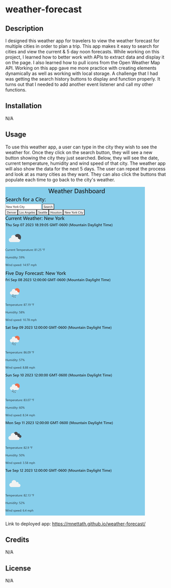 # weather-forecast

## Description

I designed this weather app for travelers to view the weather forecast for multiple cities in order to plan a trip. This app makes it easy to search for cities and view the current & 5 day noon forecasts. While working on this project, I learned how to better work with APIs to extract data and display it on the page. I also learned how to pull icons from the Open Weather Map API. Working on this app gave me more practice with creating elements dynamically as well as working with local storage. A challenge that I had was getting the search history buttons to display and function properly. It turns out that I needed to add another event listener and call my other functions.

## Installation

N/A

## Usage

To use this weather app, a user can type in the city they wish to see the weather for. Once they click on the search button, they will see a new button showing the city they just searched. Below, they will see the date, current temperature, humidity and wind speed of that city. The weather app will also show the data for the next 5 days. The user can repeat the process and look at as many cities as they want. They can also click the buttons that populate each time to go back to the city's weather.

![Screenshot of weather app](./assets/images/weatherapp.png)

Link to deployed app: https://mnettath.github.io/weather-forecast/

## Credits

N/A

## License

N/A
